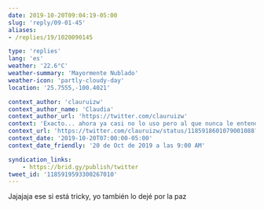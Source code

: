 ```yaml
---
date: 2019-10-20T09:04:19-05:00
slug: 'reply/09-01-45'
aliases:
- /replies/19/1020090145

type: 'replies'
lang: 'es'
weather: '22.6°C'
weather-summary: 'Mayormente Nublado'
weather-icon: 'partly-cloudy-day'
location: '25.7555,-100.4021'

context_author: 'clauruizw'
context_author_name: 'Claudia'
context_author_url: 'https://twitter.com/clauruizw'
context: 'Exacto... ahora ya casi no lo uso pero al que nunca le entendí fue al mentado Snapchat ‪<a href="https://twitter.com/hashtag/chavorucoProblems">#chavorucoProblems</a> 🤷🏻‍♀️'
context_url: 'https://twitter.com/clauruizw/status/1185918601079001088?s=12'
context_date: '2019-10-20T07:00:00-05:00'
context_date_friendly: '20 de Oct de 2019 a las 9:00 AM'

syndication_links:
    - https://brid.gy/publish/twitter
tweet_id: '1185919593300267010'
---
```

Jajajaja ese si está tricky, yo también lo dejé por la paz
